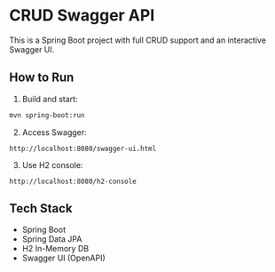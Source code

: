 
# CRUD Swagger API

This is a Spring Boot project with full CRUD support and an interactive Swagger UI.

## How to Run

1. Build and start:
```bash
mvn spring-boot:run
```

2. Access Swagger:
```
http://localhost:8080/swagger-ui.html
```

3. Use H2 console:
```
http://localhost:8080/h2-console
```

## Tech Stack
- Spring Boot
- Spring Data JPA
- H2 In-Memory DB
- Swagger UI (OpenAPI)
